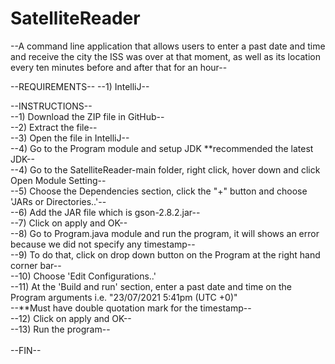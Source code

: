 # SatelliteReader

--A command line application that allows users to enter a past date and time and receive the city the ISS was over at that moment, as well as its location every ten minutes before and after that for an hour-- <br />

--REQUIREMENTS--
--1) IntelliJ-- <br />

--INSTRUCTIONS-- <br />
--1) Download the ZIP file in GitHub-- <br />
--2) Extract the file-- <br />
--3) Open the file in IntelliJ-- <br />
--4) Go to the Program module and setup JDK \*\*recommended the latest JDK-- <br />
--4) Go to the SatelliteReader-main folder, right click, hover down and click Open Module Setting-- <br />
--5) Choose the Dependencies section, click the "+" button and choose 'JARs or Directories..'-- <br />
--6) Add the JAR file which is gson-2.8.2.jar-- <br />
--7) Click on apply and OK-- <br />
--8) Go to Program.java module and run the program, it will shows an error because we did not specify any timestamp-- <br />
--9) To do that, click on drop down button on the Program at the right hand corner bar-- <br />
--10) Choose 'Edit Configurations..' <br />
--11) At the 'Build and run' section, enter a past date and time on the Program arguments i.e. "23/07/2021 5:41pm (UTC +0)" <br />
--\*\*Must have double quotation mark for the timestamp-- <br />
--12) Click on apply and OK-- <br />
--13) Run the program-- <br />
<br />
--FIN--
